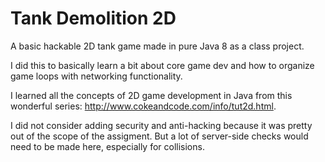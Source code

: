 # Tank Demolition 2D
A basic hackable 2D tank game made in pure Java 8 as a class project.

I did this to basically learn a bit about core game dev and how to organize game loops with networking functionality.

I learned all the concepts of 2D game development in Java from this wonderful series: http://www.cokeandcode.com/info/tut2d.html.

I did not consider adding security and anti-hacking because it was pretty out of the scope of the assigment. But a lot of server-side checks would need to be made here, especially for collisions.
